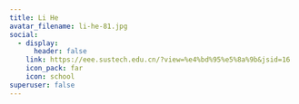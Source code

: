 ```yaml
---
title: Li He
avatar_filename: li-he-81.jpg
social:
  - display:
      header: false
    link: https://eee.sustech.edu.cn/?view=%e4%bd%95%e5%8a%9b&jsid=16
    icon_pack: far
    icon: school
superuser: false
---
```

